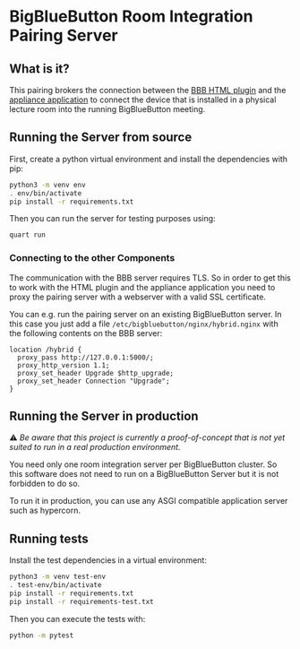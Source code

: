 # BigBlueButton Room Integration Pairing Server

## What is it?

This pairing brokers the connection between the [BBB HTML plugin](../html-plugin/) and the [appliance application](../appliance-application/)
to connect the device that is installed in a physical lecture room into the running BigBlueButton meeting.

## Running the Server from source

First, create a python virtual environment and install the dependencies with pip:

```bash
python3 -m venv env
. env/bin/activate
pip install -r requirements.txt
```

Then you can run the server for testing purposes using:

```bash
quart run
```


### Connecting to the other Components

The communication with the BBB server requires TLS.
So in order to get this to work with the HTML plugin and the appliance application you need to proxy
the pairing server with a webserver with a valid SSL certificate.

You can e.g. run the pairing server on an existing BigBlueButton server.
In this case you just add a file `/etc/bigbluebutton/nginx/hybrid.nginx` with the following contents on the BBB server:

```nginx
location /hybrid {
  proxy_pass http://127.0.0.1:5000/;
  proxy_http_version 1.1;
  proxy_set_header Upgrade $http_upgrade;
  proxy_set_header Connection "Upgrade";
}
```

## Running the Server in production

⚠ *Be aware that this project is currently a proof-of-concept that is not yet suited to run in a real production environment.*

You need only one room integration server per BigBlueButton cluster.
So this software does not need to run on a BigBlueButton Server but it is not forbidden to do so.

To run it in production, you can use any ASGI compatible application server such as hypercorn.

## Running tests

Install the test dependencies in a virtual environment:

```bash
python3 -m venv test-env
. test-env/bin/activate
pip install -r requirements.txt
pip install -r requirements-test.txt
```

Then you can execute the tests with:

```bash
python -m pytest
```

